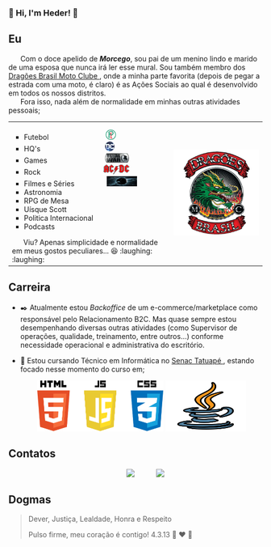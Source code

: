 ### :bat: Hi, I'm Heder! :bat:

## Eu
  &nbsp;&nbsp;&nbsp;&nbsp;&nbsp; Com o doce apelido de ***Morcego***, sou pai de um menino lindo e marido de uma esposa que nunca irá ler esse mural. Sou também membro dos <a href="https://www.facebook.com/dragoesmcbrasil/" target="_blank" rel="external"> Dragões Brasil Moto Clube </a>, onde a minha parte favorita (depois de pegar a estrada com uma moto, é claro) é as Ações Sociais ao qual é desenvolvido em todos os nossos distritos.<br>
  &nbsp;&nbsp;&nbsp;&nbsp;&nbsp; Fora isso, nada além de normalidade em minhas outras atividades pessoais;<br>
  <table>
    <tr>
      <td>
  <ul type="square">
    <li> Futebol &nbsp;&nbsp;&nbsp;&nbsp;&nbsp;&nbsp;&nbsp;&nbsp;&nbsp;&nbsp;&nbsp;&nbsp;&nbsp;&nbsp;&nbsp;&nbsp;&nbsp;&nbsp;&nbsp;&nbsp;&nbsp;&nbsp;&nbsp;&nbsp;&nbsp;&nbsp;&nbsp;&nbsp; <img width="20" height="20"                          src="https://github.com/MorcegoH/icons/blob/20c0b83e0ab17ded62922127196c1f896e2e7865/pi.png">                   
    </li>
    <li> HQ's &nbsp;&nbsp;&nbsp;&nbsp;&nbsp;&nbsp;&nbsp;&nbsp;&nbsp;&nbsp;&nbsp;&nbsp;&nbsp;&nbsp;&nbsp;&nbsp;&nbsp;&nbsp;&nbsp;&nbsp;&nbsp;&nbsp;&nbsp;&nbsp;&nbsp;&nbsp;&nbsp;&nbsp;&nbsp;&nbsp;&nbsp;&nbsp; 
    <img width="20" height="20"      src="https://github.com/MorcegoH/icons/blob/20c0b83e0ab17ded62922127196c1f896e2e7865/dcicon.png">                           
    </li>
    <li> Games &nbsp;&nbsp;&nbsp;&nbsp;&nbsp;&nbsp;&nbsp;&nbsp;&nbsp;&nbsp;&nbsp;&nbsp;&nbsp;&nbsp;&nbsp;&nbsp;&nbsp;&nbsp;&nbsp;&nbsp;&nbsp;&nbsp;&nbsp;&nbsp;&nbsp;&nbsp;&nbsp;&nbsp;  
    <img width="50" height="20"  src="https://github.com/MorcegoH/icons/blob/119722fd4f9015f1010a6facf1196e7d376ed946/Total_War_logo.png">              
    </li>
    <li> Rock   &nbsp;&nbsp;&nbsp;&nbsp;&nbsp;&nbsp;&nbsp;&nbsp;&nbsp;&nbsp;&nbsp;&nbsp;&nbsp;&nbsp;&nbsp;&nbsp;&nbsp;&nbsp;&nbsp;&nbsp;&nbsp;&nbsp;&nbsp;&nbsp;&nbsp;&nbsp;&nbsp;&nbsp;&nbsp;&nbsp;&nbsp;  
    <img width="52" height="20"  src="https://github.com/MorcegoH/icons/blob/c689f6cf50e99cf76b6c803d48523366d3a72af5/acdci.png">                 
    </li>
    <li> Filmes e Séries  &nbsp;&nbsp;&nbsp;&nbsp;&nbsp;&nbsp;&nbsp;&nbsp;&nbsp;&nbsp;&nbsp;&nbsp;&nbsp;&nbsp;&nbsp;                     
    <img width="60" height="20" src="https://github.com/MorcegoH/icons/blob/e5f4063beec9b953ef20f833c15d2ef72e3ab577/expanse.jpg">      
    </li>
    <li> Astronomia              </li>
    <li> RPG de Mesa            </li>
    <li> Uísque Scott             </li>
    <li> Politica Internacional   </li>
    <li> Podcasts             </li>
  </ul>  
  &nbsp;&nbsp;&nbsp;&nbsp;&nbsp; Viu? Apenas simplicidade e normalidade em meus gostos peculiares... 😆 :laughing: :laughing:
     </td>
     <td>
         <p align="right"> 
          <a href="https://www.facebook.com/dragoesmcbrasil/" target="_blank" rel="external">
          <img src="https://github.com/MorcegoH/icons/blob/20c0b83e0ab17ded62922127196c1f896e2e7865/dragicon.png"></a>
          </p> 
     </td>
  </tr>
 </table>

## Carreira
- :black_nib: Atualmente estou *Backoffice* de um e-commerce/marketplace como responsável pelo Relacionamento B2C. Mas quase sempre estou desempenhando diversas outras atividades (como Supervisor de operações, qualidade, treinamento, entre outros...) conforme necessidade operacional e administrativa do escritório.

- :floppy_disk: Estou cursando Técnico em Informática no <a href="https://www.sp.senac.br/senac-tatuape-cel-luis-americano"> Senac Tatuapé </a>, estando focado nesse momento do curso em; 
   <p align="center">
        <img width="250" height="100" src="https://github.com/MorcegoH/icons/blob/3ec4201ae2ea86d19095eeac6c1b481f9cacd7b6/3icons.png">
        <img width="160" height="100" src="https://github.com/MorcegoH/icons/blob/b3b9db3c6a6ae354d5c46c3a16b969a0d6c14d41/javaicon.png">
   

## Contatos
<p align="center">
    &nbsp;&nbsp;&nbsp;&nbsp;&nbsp;&nbsp;&nbsp;&nbsp;&nbsp;
    <a href="mailto:heder.lsantos@gmail.com" style="text-decoration:none">
        <img src="https://img.shields.io/badge/gmail-D14836?&style=for-the-badge&logo=gmail&logoColor=white&link=mailto:heder.lsantos@gmail.com">
    </a>
    &nbsp;&nbsp;&nbsp;&nbsp;&nbsp;&nbsp;&nbsp;&nbsp;&nbsp;
    <a href="https://www.linkedin.com/in/heder-santos/" target="_blank" rel="external">
        <img src="https://img.shields.io/badge/linkedin-%230077B5.svg?&style=for-the-badge&logo=linkedin&logoColor=white&link=mailto:https://www.linkedin.com/in/heder-santos/">
    </a>
</p>

## Dogmas
> Dever, Justiça, Lealdade, Honra e Respeito 
> 
> Pulso firme, meu coração é contigo! 4.3.13 👊 :heart: 🐲
